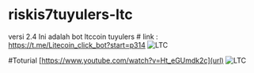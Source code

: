 # riskis7tuyulers-ltc
versi 2.4  Ini adalah bot ltccoin tuyulers  # link : https://t.me/Litecoin_click_bot?start=p314
![LTC](https://user-images.githubusercontent.com/68382484/88007463-3a9a0180-cb38-11ea-9cb7-54bd7e41b810.jpeg)

#Toturial
[https://www.youtube.com/watch?v=Ht_eGUmdk2c](url)
![LTC](https://www.youtube.com/watch?v=Ht_eGUmdk2c)

